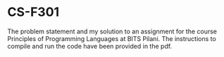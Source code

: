 # CS-F301
The problem statement and my solution to an assignment for the course Principles of Programming Languages at BITS Pilani. The instructions to compile and run the code have been provided in the pdf.
